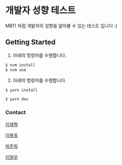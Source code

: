 # 개발자 성향 테스트

MBTI 처럼 개발자의 성향을 알아볼 수 있는 테스트 입니다 :)

## Getting Started

1. 아래의 명령어를 수행합니다.

```bash
$ nvm install
$ nvm use
```

2. 아래의 명령어를 수행합니다.

```bash
$ yarn install
```

```bash
$ yarn dev
```

### Contact

[이재혁](https://github.com/HYEOK9)

[이봉욱](https://github.com/kiv9908)

[박준희](https://github.com/lucy01330)

[이철우](https://github.com/fewolee)
